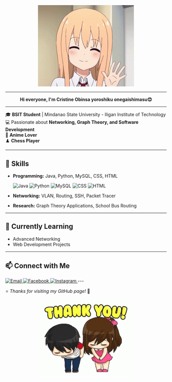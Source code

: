 
<p align="center">
  <img src="https://github.com/crissa-ya/Cristine-Obinsa/blob/main/hello.gif" alt="Cristine" width="300">
</p>


---
<p align="center">
  <b>  Hi everyone, I'm Cristine Obinsa yoroshiku onegaishimasu😊</b>  
</p>

---

🎓 **BSIT Student** | Mindanao State University - Iligan Institute of Technology  
💻 Passionate about **Networking, Graph Theory, and Software Development**  
🌸 **Anime Lover**  
♟️ **Chess Player**
  

---

## 🔧 Skills  
- **Programming:** Java, Python, MySQL, CSS, HTML
  
  <img src="https://cdn.jsdelivr.net/gh/devicons/devicon/icons/java/java-original.svg" height="40" alt="Java"/>
  <img src="https://cdn.jsdelivr.net/gh/devicons/devicon/icons/python/python-original.svg" height="40" alt="Python"/>
  <img src="https://cdn.jsdelivr.net/gh/devicons/devicon/icons/mysql/mysql-original.svg" height="40" alt="MySQL"/>
  <img src="https://cdn.jsdelivr.net/gh/devicons/devicon/icons/css3/css3-original.svg" height="40" alt="CSS"/>
  <img src="https://cdn.jsdelivr.net/gh/devicons/devicon/icons/html5/html5-original.svg" height="40" alt="HTML"/>


- **Networking:** VLAN, Routing, SSH, Packet Tracer
- **Research:** Graph Theory Applications, School Bus Routing  

---

## 🌱 Currently Learning  
- Advanced Networking  
- Web Development Projects

---

## 📫 Connect with Me  
<a href="mailto:cristine.obinsa@g.msuiit.edu.ph" target="_blank">
    <img src="https://www.google.com/url?sa=i&url=https%3A%2F%2Fwww.dreamstime.com%2Fillustration%2Fgmail-logo.html&psig=AOvVaw3mcsRnOShUqPUlfhIVQEfG&ust=1756456212063000&source=images&cd=vfe&opi=89978449&ved=0CBIQjRxqFwoTCNCWj72LrY8DFQAAAAAdAAAAABAE" alt="Email" width="40">
</a>

<a href="https://www.facebook.com/crissaobinsa" target="_blank">
    <img src="https://cdn.jsdelivr.net/gh/devicons/devicon/icons/facebook/facebook-original.svg" alt="Facebook" width="40">
</a>

<a href="https://www.instagram.com/crstneobnsa/" target="_blank">
    <img src="https://www.google.com/url?sa=i&url=https%3A%2F%2Fwww.freepik.com%2Ffree-photos-vectors%2Finstagram-logo-png&psig=AOvVaw3j87firU2LDgZlQEita4_d&ust=1756456291622000&source=images&cd=vfe&opi=89978449&ved=0CBIQjRxqFwoTCPjLhd6LrY8DFQAAAAAdAAAAABAE" alt="Instagram" width="40">
</a>
---

⭐ *Thanks for visiting my GitHub page!* 🌸  

<p align="center">
  <img src="https://github.com/crissa-ya/Cristine-Obinsa/blob/main/thank%20you.gif" alt="Cristine" width="300">
</p>


